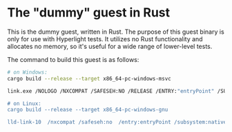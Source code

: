# The "dummy" guest in Rust

This is the dummy guest, written in Rust. The purpose of this guest binary is only for use with Hyperlight tests. It utilizes no Rust functionality and allocates no memory, so it's useful for a wide range of lower-level tests.

The command to build this guest is as follows:

```sh
# on Windows:
cargo build --release --target x86_64-pc-windows-msvc

link.exe /NOLOGO /NXCOMPAT /SAFESEH:NO /RELEASE /ENTRY:"entryPoint" /SUBSYSTEM:NATIVE .\target\x86_64-pc-windows-msvc\release\libdummyguest.rlib /LIBPATH:"C:\Users\danbugs\repos\hyperlight\x64\debug\" /OUT:"C:\Users\danbugs\repos\hyperlight\src\tests\Guests\dummyguest\x64\debug\dummyguest_new.exe" /ERRORREPORT:NONE /ALIGN:512 /NODEFAULTLIB /HEAP:"131072,131072" /DYNAMICBASE /STACK:"65536,65536" /MACHINE:X64

# on Linux:
cargo build --release --target x86_64-pc-windows-gnu

lld-link-10  /nxcompat /safeseh:no  /entry:entryPoint /subsystem:native ./target/x86_64-pc-windows-gnu/release/libdummyguest.rlib /libpath:../../../../x64/debug /OUT:../../Guests/dummyguest/x64/debug/dummyguest_new.exe  /align:512 /nodefaultlib /heap:131072,131072 /dynamicbase /stack:65536,65536 /machine:x64
```